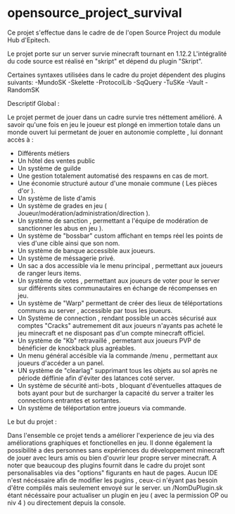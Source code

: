 # opensource_project_survival
Ce projet s'effectue dans le cadre de de l'open Source Project du module Hub d'Epitech.

Le projet porte sur un server survie minecraft tournant en 1.12.2
L'intégralité du code source est réalisé en "skript" et dépend du plugin "Skript".

Certaines syntaxes utilisées dans le cadre du projet dépendent des plugins suivants:
-MundoSK
-Skelette
-ProtocolLib
-SqQuery
-TuSKe
-Vault
-RandomSK

Descriptif Global :

Le projet permet de jouer dans un cadre survie tres néttement amélioré.
A savoir qu'une fois en jeu le joueur est plongé en immertion totale dans un monde ouvert lui permetant de jouer en autonomie complette , lui donnant accès à :

- Différents métiers
- Un hôtel des ventes public
- Un système de guilde
- Une gestion totalement automatisé des respawns en cas de mort.
- Une économie structuré autour d'une monaie commune ( Les pièces d'or ).
- Un système de liste d'amis
- Un système de grades en jeu ( Joueur/modération/administration/direction ).
- Un système de sanction , permettant a l'équipe de modération de sanctionner les abus en jeu ).
- Un système de "bossbar" custom affichant en temps réel les points de vies d'une cible ainsi que son nom.
- Un système de banque accessible aux joueurs.
- Un système de méssagerie privé.
- Un sac a dos accessible via le menu principal , permettant aux joueurs de ranger leurs items.
- Un système de votes , permettant aux joueurs de voter pour le server sur différents sites communautaires en échange de récompenses en jeu.
- Un système de "Warp" permettant de créer des lieux de téléportations communs au server , accessible par tous les joueurs.
- Un Système de connection , rendant possible un accès sécurisé aux comptes "Cracks" autremement dit aux joueurs n'ayants pas acheté le jeu minecraft et ne disposant pas d'un compte minecraft officiel.
- Un système de "Kb" retravaillé , permetant aux joueurs PVP de bénéficier de knockback plus agréables.
- Un menu général accésible via la commande /menu , permettant aux joueurs d'accéder a un panel.
- UN système de "clearlag" supprimant tous les objets au sol après ne période déffinie afin d'éviter des latances coté server.
- Un système de sécurité anti-bots , bloquant d'éventuelles attaques de bots ayant pour but de surcharger la capacité du server a traiter les connections entrantes et sortantes.
- Un système de téléportation entre joueurs via commande.

Le but du projet :

Dans l'ensemble ce projet tends a améliorer l'experience de jeu via des améliorations graphiques et fonctionelles en jeu.
Il donne également la possibilité a des personnes sans expériences du développement minecraft de jouer avec leurs amis ou bien d'ouvrir leur propre server minecraft.
A noter que beaucoup des plugins fournit dans le cadre du projet sont personalisables via des "options" figurants en haut de pages.
Aucun IDE n'est nécéssaire afin de modifier les pugins , ceux-ci n'éyant pas besoin d'être compilés mais seulement envoyé sur le server. 
un /NomDuPlugin.sk étant nécéssaire pour actualiser un plugin en jeu ( avec la permission OP ou niv 4 ) ou directement depuis la console.

